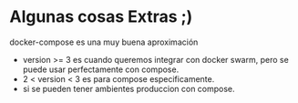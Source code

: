 # Algunas cosas Extras ;)

docker-compose es una muy buena aproximación

- version >= 3 es cuando queremos integrar con docker swarm, pero se puede usar perfectamente con compose.
- 2 < version < 3 es para compose especificamente.
- si se pueden tener ambientes produccion con compose.